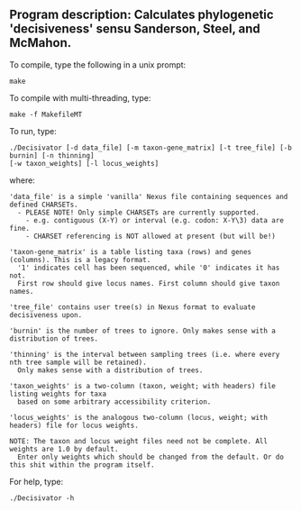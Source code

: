 Program description: Calculates phylogenetic 'decisiveness' sensu Sanderson, Steel, and McMahon.
---------------
To compile, type the following in a unix prompt:

	make

To compile with multi-threading, type:

	make -f MakefileMT

To run, type:

	./Decisivator [-d data_file] [-m taxon-gene_matrix] [-t tree_file] [-b burnin] [-n thinning]
	[-w taxon_weights] [-l locus_weights]

where:

	'data_file' is a simple 'vanilla' Nexus file containing sequences and defined CHARSETs.
	  - PLEASE NOTE! Only simple CHARSETs are currently supported.
	    - e.g. contiguous (X-Y) or interval (e.g. codon: X-Y\3) data are fine.
	    - CHARSET referencing is NOT allowed at present (but will be!)

	'taxon-gene_matrix' is a table listing taxa (rows) and genes (columns). This is a legacy format.
	  '1' indicates cell has been sequenced, while '0' indicates it has not.
	  First row should give locus names. First column should give taxon names.

	'tree_file' contains user tree(s) in Nexus format to evaluate decisiveness upon.

	'burnin' is the number of trees to ignore. Only makes sense with a distribution of trees.

	'thinning' is the interval between sampling trees (i.e. where every nth tree sample will be retained).
	  Only makes sense with a distribution of trees.

	'taxon_weights' is a two-column (taxon, weight; with headers) file listing weights for taxa
	  based on some arbitrary accessibility criterion.

	'locus_weights' is the analogous two-column (locus, weight; with headers) file for locus weights.

	NOTE: The taxon and locus weight files need not be complete. All weights are 1.0 by default.
	  Enter only weights which should be changed from the default. Or do this shit within the program itself.

For help, type:

	./Decisivator -h
